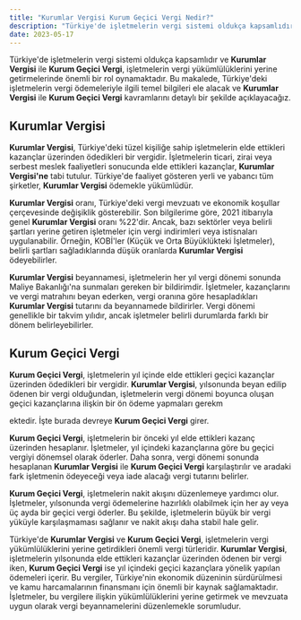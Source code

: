 ```yaml
---
title: "Kurumlar Vergisi Kurum Geçici Vergi Nedir?"
description: "Türkiye'de işletmelerin vergi sistemi oldukça kapsamlıdır ve Kurumlar Vergisi ile Kurum Geçici Vergi, işletmelerin vergi yükümlülüklerini yerine getirmelerinde önemli bir rol oynamaktadır."
date: 2023-05-17
---
```


Türkiye'de işletmelerin vergi sistemi oldukça kapsamlıdır ve **Kurumlar Vergisi** ile **Kurum Geçici Vergi**,
işletmelerin vergi yükümlülüklerini yerine getirmelerinde önemli bir rol oynamaktadır. Bu makalede, Türkiye'deki
işletmelerin vergi ödemeleriyle ilgili temel bilgileri ele alacak ve **Kurumlar Vergisi** ile **Kurum Geçici Vergi**
kavramlarını detaylı bir şekilde açıklayacağız.

## Kurumlar Vergisi

**Kurumlar Vergisi**, Türkiye'deki tüzel kişiliğe sahip işletmelerin elde ettikleri kazançlar üzerinden ödedikleri bir
vergidir. İşletmelerin ticari, zirai veya serbest meslek faaliyetleri sonucunda elde ettikleri kazançlar, **Kurumlar
Vergisi'ne** tabi tutulur. Türkiye'de faaliyet gösteren yerli ve yabancı tüm şirketler, **Kurumlar Vergisi** ödemekle
yükümlüdür.

**Kurumlar Vergisi** oranı, Türkiye'deki vergi mevzuatı ve ekonomik koşullar çerçevesinde değişiklik gösterebilir. Son
bilgilerime göre, 2021 itibarıyla genel **Kurumlar Vergisi** oranı %22'dir. Ancak, bazı sektörler veya belirli şartları
yerine getiren işletmeler için vergi indirimleri veya istisnaları uygulanabilir. Örneğin, KOBİ'ler (Küçük ve Orta
Büyüklükteki İşletmeler), belirli şartları sağladıklarında düşük oranlarda **Kurumlar Vergisi** ödeyebilirler.

**Kurumlar Vergisi** beyannamesi, işletmelerin her yıl vergi dönemi sonunda Maliye Bakanlığı'na sunmaları gereken bir
bildirimdir. İşletmeler, kazançlarını ve vergi matrahını beyan ederken, vergi oranına göre hesapladıkları **Kurumlar
Vergisi** tutarını da beyannamede bildirirler. Vergi dönemi genellikle bir takvim yılıdır, ancak işletmeler belirli
durumlarda farklı bir dönem belirleyebilirler.

## Kurum Geçici Vergi

**Kurum Geçici Vergi**, işletmelerin yıl içinde elde ettikleri geçici kazançlar üzerinden ödedikleri bir vergidir.
**Kurumlar Vergisi**, yılsonunda beyan edilip ödenen bir vergi olduğundan, işletmelerin vergi dönemi boyunca oluşan
geçici kazançlarına ilişkin bir ön ödeme yapmaları gerekm

ektedir. İşte burada devreye **Kurum Geçici Vergi** girer.

**Kurum Geçici Vergi**, işletmelerin bir önceki yıl elde ettikleri kazanç üzerinden hesaplanır. İşletmeler, yıl içindeki
kazançlarına göre bu geçici vergiyi dönemsel olarak öderler. Daha sonra, vergi dönemi sonunda hesaplanan **Kurumlar
Vergisi** ile **Kurum Geçici Vergi** karşılaştırılır ve aradaki fark işletmenin ödeyeceği veya iade alacağı vergi
tutarını belirler.

**Kurum Geçici Vergi**, işletmelerin nakit akışını düzenlemeye yardımcı olur. İşletmeler, yılsonunda vergi ödemelerine
hazırlıklı olabilmek için her ay veya üç ayda bir geçici vergi öderler. Bu şekilde, işletmelerin büyük bir vergi yüküyle
karşılaşmaması sağlanır ve nakit akışı daha stabil hale gelir.

Türkiye'de **Kurumlar Vergisi** ve **Kurum Geçici Vergi**, işletmelerin vergi yükümlülüklerini yerine getirdikleri
önemli vergi türleridir. **Kurumlar Vergisi**, işletmelerin yılsonunda elde ettikleri kazançlar üzerinden ödenen bir
vergi iken, **Kurum Geçici Vergi** ise yıl içindeki geçici kazançlara yönelik yapılan ödemeleri içerir. Bu vergiler,
Türkiye'nin ekonomik düzeninin sürdürülmesi ve kamu harcamalarının finansmanı için önemli bir kaynak sağlamaktadır.
İşletmeler, bu vergilere ilişkin yükümlülüklerini yerine getirmek ve mevzuata uygun olarak vergi beyannamelerini
düzenlemekle sorumludur.
